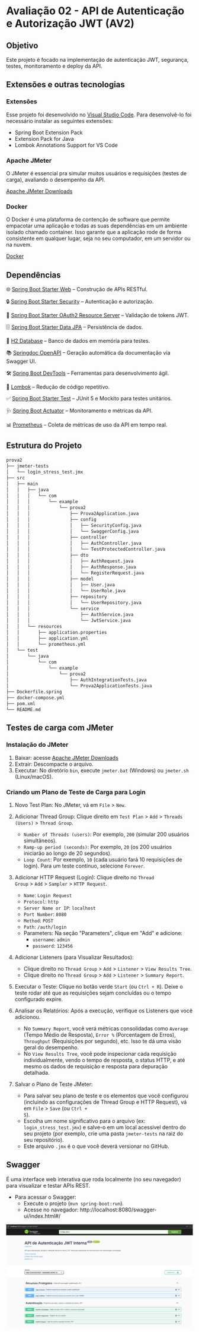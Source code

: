# Avaliação 02 - API de Autenticação e Autorização JWT (AV2)
## Objetivo
Este projeto é focado na implementação de autenticação JWT, segurança, testes, monitoramento e deploy da API.
## Extensões e outras tecnologias
### Extensões
Esse projeto foi desenvolvido no <a href="https://code.visualstudio.com/" target="_blank">Visual Studio Code</a>. Para desenvolvê-lo foi necessário instalar as seguintes extensões:
- Spring Boot Extension Pack
- Extension Pack for Java
- Lombok Annotations Support for VS Code
### Apache JMeter
O JMeter é essencial pra simular muitos usuários e requisições (testes de carga), avaliando o desempenho da API.

<a href="https://jmeter.apache.org/download_jmeter.cgi" target="_blank">Apache JMeter Downloads</a>
### Docker
O Docker é uma plataforma de contenção de software que permite empacotar uma aplicação e todas as suas dependências em um ambiente isolado chamado container. Isso garante que a aplicação rode de forma consistente em qualquer lugar, seja no seu computador, em um servidor ou na nuvem.

<a href="https://www.docker.com/" target="_blank">Docker</a>
## Dependências
🌐 <a href="" target="_blank">Spring Boot Starter Web</a> – Construção de APIs RESTful.

🔒 <a href="" target="_blank">Spring Boot Starter Security</a> – Autenticação e autorização.

🔑 <a href="" target="_blank">Spring Boot Starter OAuth2 Resource Server</a> – Validação de tokens JWT.

🗄️ <a href="" target="_blank">Spring Boot Starter Data JPA</a> – Persistência de dados.

💾 <a href="" target="_blank">H2 Database</a> – Banco de dados em memória para testes.

📚 <a href="" target="_blank">Springdoc OpenAPI</a> – Geração automática da documentação via Swagger UI.

🛠️ <a href="" target="_blank">Spring Boot DevTools</a> – Ferramentas para desenvolvimento ágil.

🍬 <a href="" target="_blank">Lombok</a> – Redução de código repetitivo.

✅ <a href="" target="_blank">Spring Boot Starter Test</a> – JUnit 5 e Mockito para testes unitários.

🩺 <a href="" target="_blank">Spring Boot Actuator</a> – Monitoramento e métricas da API.

📊 <a href="" target="_blank">Prometheus</a> – Coleta de métricas de uso da API em tempo real.
## Estrutura do Projeto
```
prova2
├── jmeter-tests
│   └── login_stress_test.jmx
├── src
│   ├── main
│   │   ├── java
│   │   │   └── com
│   │   │       └── example
│   │   │           └── prova2
│   │   │               ├── Prova2Application.java
│   │   │               ├── config
│   │   │               │   ├── SecurityConfig.java
│   │   │               │   └── SwaggerConfig.java
│   │   │               ├── controller
│   │   │               │   ├── AuthController.java
│   │   │               │   └── TestProtectedController.java
│   │   │               ├── dto
│   │   │               │   ├── AuthRequest.java
│   │   │               │   ├── AuthResponse.java
│   │   │               │   └── RegisterRequest.java
│   │   │               ├── model
│   │   │               │   ├── User.java
│   │   │               │   └── UserRole.java
│   │   │               ├── repository
│   │   │               │   └── UserRepository.java
│   │   │               └── service
│   │   │                   ├── AuthService.java
│   │   │                   └── JwtService.java
│   │   └── resources
│   │       ├── application.properties
│   │       ├── application.yml
│   │       └── prometheus.yml
│   └── test
│       └── java
│           └── com
│               └── example
│                   └── prova2
│                       ├── AuthIntegrationTests.java
│                       └── Prova2ApplicationTests.java
├── Dockerfile.spring
├── docker-compose.yml
├── pom.xml
└── README.md
```
## Testes de carga com JMeter
### Instalação do JMeter
  1. Baixar: acesse <a href="https://jmeter.apache.org/download_jmeter.cgi" target="_blank">Apache JMeter Downloads</a>
  2. Extrair: Descompacte o arquivo.
  3. Executar: No diretório <code>bin</code>, execute <code>jmeter.bat</code> (Windows) ou <code>jmeter.sh</code> (Linux/macOS).
### Criando um Plano de Teste de Carga para Login
  1. Novo Test Plan: No JMeter, vá em <code>File</code> > <code>New</code>.
  2. Adicionar Thread Group: Clique direito em <code>Test Plan</code> > <code>Add</code> > <code>Threads (Users)</code> > <code>Thread Group</code>.

     - <code>Number of Threads (users)</code>: Por exemplo, <code>200</code> (simular 200 usuários simultâneos).
     - <code>Ramp-up period (seconds)</code>: Por exemplo, <code>20</code> (os 200 usuários iniciarão ao longo de 20 segundos).
     - <code>Loop Count</code>: Por exemplo, <code>10</code> (cada usuário fará 10 requisições de login). Para um teste contínuo, selecione <code>Forever</code>.
  
  3. Adicionar HTTP Request (Login): Clique direito no <code>Thread Group</code> > <code>Add</code> > <code>Sampler</code> > <code>HTTP Request</code>.

     - <code>Name</code>: <code>Login Request</code>
     - <code>Protocol</code>: <code>http</code>
     - <code>Server Name or IP</code>: <code>localhost</code>
     - <code>Port Number</code>: <code>8080</code>
     - <code>Method</code>: <code>POST</code>
     - <code>Path</code>: <code>/auth/login</code>
     - Parameters: Na seção "Parameters", clique em "Add" e adicione:
       - <code>username</code>: <code>admin</code>
       - <code>password</code>: <code>123456</code>

  4. Adicionar Listeners (para Visualizar Resultados):

     - Clique direito no <code>Thread Group</code> > <code>Add</code> > <code>Listener</code> > <code>View Results Tree</code>.
     - Clique direito no <code>Thread Group</code> > <code>Add</code> > <code>Listener</code> > <code>Summary Report</code>.

  5. Executar o Teste: Clique no botão verde <code>Start</code> (ou <code>Ctrl + R</code>). Deixe o teste rodar até que as requisições sejam concluídas ou o tempo configurado expire.
  6. Analisar os Relatórios: Após a execução, verifique os Listeners que você adicionou.

     - No <code>Summary Report</code>, você verá métricas consolidadas como <code>Average</code> (Tempo Médio de Resposta), <code>Error %</code> (Porcentagem de Erros), <code>Throughput</code> (Requisições por segundo), etc. Isso te dá uma visão geral do desempenho.
     - No <code>View Results Tree</code>, você pode inspecionar cada requisição individualmente, vendo o tempo de resposta, o status HTTP, e até mesmo os dados de requisição e resposta para depuração detalhada.

  7. Salvar o Plano de Teste JMeter:

     - Para salvar seu plano de teste e os elementos que você configurou (incluindo as configurações de Thread Group e HTTP Request), vá em <code>File</code> > <code>Save</code> (ou <code>Ctrl + S</code>).
     - Escolha um nome significativo para o arquivo (ex: <code>login_stress_test.jmx</code>) e salve-o em um local acessível dentro do seu projeto (por exemplo, crie uma pasta <code>jmeter-tests</code> na raiz do seu repositório).
     - Este arquivo <code>.jmx</code> é o que você deverá versionar no GitHub.

## Swagger
É uma interface web interativa que roda localmente (no seu navegador) para visualizar e testar APIs REST.
  - Para acessar o Swagger:
    - Execute o projeto (<code>mvn spring-boot:run</code>).
    - Acesse no navegador: http://localhost:8080/swagger-ui/index.html#/

<img align="center" src="https://github.com/CarlosEOsawaC/Arquitetura-de-Aplicacoes-Web/blob/main/Img%20AAW%20README/Swagger%20Local.png"/>
